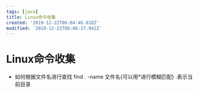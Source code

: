 ```yaml
---
tags: [java]
title: Linux命令收集
created: '2019-12-22T06:04:46.018Z'
modified: '2019-12-22T06:06:27.942Z'
---
```


# Linux命令收集
- 如何根据文件名进行查找
 find . -name 文件名{可以用*进行模糊匹配}
 .表示当前目录
